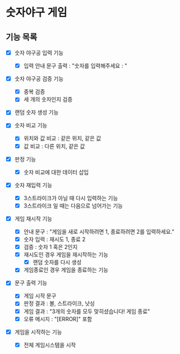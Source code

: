 # 숫자야구 게임

## 기능 목록

- [x] 숫자 야구공 입력 기능
  - [x] 입력 안내 문구 출력 : "숫자를 입력해주세요 : "

- [x] 숫자 야구공 검증 기능
  - [x] 중복 검증
  - [x] 세 개의 숫자인지 검증

- [x] 랜덤 숫자 생성 기능

- [x] 숫자 비교 기능
  - [x] 위치와 값 비교 : 같은 위치, 같은 값
  - [x] 값 비교 : 다른 위치, 같은 값

- [x] 판정 기능
  - [x] 숫자 비교에 대한 데이터 삽입

- [x] 숫자 재입력 기능
  - [x] 3스트라이크가 아닐 때 다시 입력하는 기능
  - [x] 3스트라이크 일 때는 다음으로 넘어가는 기능

- [x] 게임 재시작 기능
  - [x] 안내 문구 : "게임을 새로 시작하려면 1, 종료하려면 2를 입력하세요." 
  - [x] 숫자 입력 : 재시도 1, 종료 2
  - [x] 검증 : 숫자 1 혹은 2인지
  - [x] 재시도인 경우 게임을 재시작하는 기능
    - [x] 랜덤 숫자를 다시 생성 
  - [x] 게임종료인 경우 게임을 종료하는 기능

- [x] 문구 출력 기능
  - [x] 게임 시작 문구
  - [x] 판정 결과 : 볼, 스트라이크, 낫싱
  - [x] 게임 결과 : "3개의 숫자를 모두 맞히셨습니다! 게임 종료"
  - [x] 오류 메시지 : "\[ERROR]" 포함

- [x] 게임을 시작하는 기능
  - [x] 전체 게임시스템을 시작